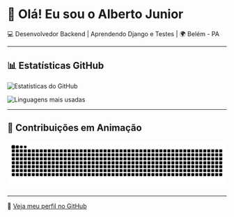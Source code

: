 # 👋 Olá! Eu sou o Alberto Junior

💻 Desenvolvedor Backend | Aprendendo Django e Testes | 🌍 Belém - PA

---

## 📊 Estatísticas GitHub

<!-- Estatísticas de commits, PRs, etc -->
![Estatísticas do GitHub](https://github-readme-stats.vercel.app/api?username=AlbertoMjr0&show_icons=true&theme=radical)

<!-- Linguagens mais usadas -->
![Linguagens mais usadas](https://github-readme-stats.vercel.app/api/top-langs/?username=AlbertoMjr0&layout=compact&theme=radical)

---

## 🐍 Contribuições em Animação

![Snake Game GitHub](https://github.com/AlbertoMjr0/AlbertoMjr0/raw/output/github-contribution-grid-snake.svg)

---

🔗 [Veja meu perfil no GitHub](https://github.com/AlbertoMjr0)

